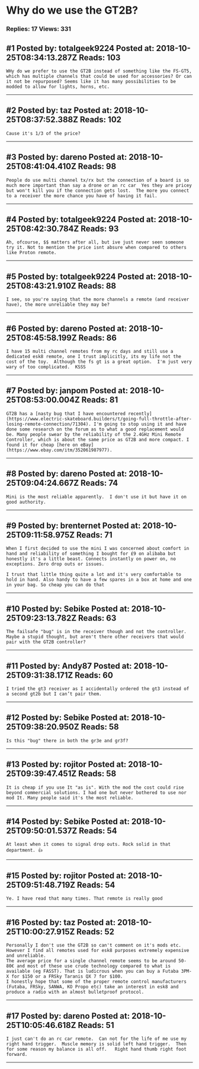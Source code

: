 # Why do we use the GT2B?

### Replies: 17 Views: 331

## \#1 Posted by: totalgeek9224 Posted at: 2018-10-25T08:34:13.287Z Reads: 103

```
WHy do we prefer to use the GT2B instead of something like the FS-GT5, which has multiple channels that could be used for accessories? Or can it not be repurposed? Seems like it has many possibilities to be modded to allow for lights, horns, etc.
```

---
## \#2 Posted by: taz Posted at: 2018-10-25T08:37:52.388Z Reads: 102

```
Cause it's 1/3 of the price?
```

---
## \#3 Posted by: dareno Posted at: 2018-10-25T08:41:04.410Z Reads: 98

```
People do use multi channel tx/rx but the connection of a board is so much more important than say a drone or an rc car  Yes they are pricey but won't kill you if the connection gets lost.  The more you connect to a receiver the more chance you have of having it fail.
```

---
## \#4 Posted by: totalgeek9224 Posted at: 2018-10-25T08:42:30.784Z Reads: 93

```
Ah, ofcourse, $$ matters after all, but ive just never seen someone try it. Not to mention the price isnt absure when compared to others like Proton remote.
```

---
## \#5 Posted by: totalgeek9224 Posted at: 2018-10-25T08:43:21.910Z Reads: 88

```
I see, so you're saying that the more channels a remote (and receiver have), the more unreliable they may be?
```

---
## \#6 Posted by: dareno Posted at: 2018-10-25T08:45:58.199Z Reads: 86

```
I have 15 multi channel remotes from my rc days and still use a dedicated esk8 remote, one I trust implicitly, its my life not the cost of the toy.  Although the fs gt is a great option.  I'm just very wary of too complicated.  KSSS
```

---
## \#7 Posted by: janpom Posted at: 2018-10-25T08:53:00.004Z Reads: 81

```
GT2B has a [nasty bug that I have encountered recently](https://www.electric-skateboard.builders/t/going-full-throttle-after-losing-remote-connection/71304). I'm going to stop using it and have done some research on the forum as to what a good replacement would be. Many people swear by the reliability of the 2.4GHz Mini Remote Controller, which is about the same price as GT2B and more compact. I found it for cheap [here on eBay](https://www.ebay.com/itm/352061987977).
```

---
## \#8 Posted by: dareno Posted at: 2018-10-25T09:04:24.667Z Reads: 74

```
Mini is the most reliable apparently.  I don't use it but have it on good authority.
```

---
## \#9 Posted by: brenternet Posted at: 2018-10-25T09:11:58.975Z Reads: 71

```
When I first decided to use the mini I was concerned about comfort in hand and reliability of something I bought for £9 on alibaba but honestly it's a little beast. Connects instantly on power on, no exceptions. Zero drop outs or issues.

I trust that little thing quite a lot and it's very comfortable to hold in hand. Also handy to have a few spares in a box at home and one in your bag. So cheap you can do that
```

---
## \#10 Posted by: Sebike Posted at: 2018-10-25T09:23:13.782Z Reads: 63

```
The failsafe "bug" is in the receiver though and not the controller. Maybe a stupid thought, but aren't there other receivers that would pair with the GT2B controller?
```

---
## \#11 Posted by: Andy87 Posted at: 2018-10-25T09:31:38.171Z Reads: 60

```
I tried the gt3 receiver as I accidentally ordered the gt3 instead of a second gt2b but I can’t pair them.
```

---
## \#12 Posted by: Sebike Posted at: 2018-10-25T09:38:20.950Z Reads: 58

```
Is this "bug" there in both the gr3e and gr3f?
```

---
## \#13 Posted by: rojitor Posted at: 2018-10-25T09:39:47.451Z Reads: 58

```
It is cheap if you use It "as is". With the mod the cost could rise beyond commercial solutions. I had one but never bothered to use nor mod It. Many people said it's the most reliable.
```

---
## \#14 Posted by: Sebike Posted at: 2018-10-25T09:50:01.537Z Reads: 54

```
At least when it comes to signal drop outs. Rock solid in that department. 👍
```

---
## \#15 Posted by: rojitor Posted at: 2018-10-25T09:51:48.719Z Reads: 54

```
Ye. I have read that many times. That remote is really good
```

---
## \#16 Posted by: taz Posted at: 2018-10-25T10:00:27.915Z Reads: 52

```
Personally I don't use the GT2B so can't comment on it's mods etc.
However I find all remotes used for esk8 purposes extremely expensive and unreliable.
The average price for a single channel remote seems to be around 50-80€ and most of these use crude technology compared to what is available (eg FASST). That is ludicrous when you can buy a Futaba 3PM-X for $150 or a FRSky Taranis QX 7 for $100.
I honestly hope that some of the proper remote control manufacturers (Futaba, FRSky, SANWA, KO Propo etc) take an interest in esk8 and produce a radio with an almost bulletproof protocol.
```

---
## \#17 Posted by: dareno Posted at: 2018-10-25T10:05:46.618Z Reads: 51

```
I just can't do an rc car remote.  Can not for the life of me use my right hand trigger.  Muscle memory is solid left hand trigger.  Then for some reason my balance is all off.   Right hand thumb right foot forward.
```

---
